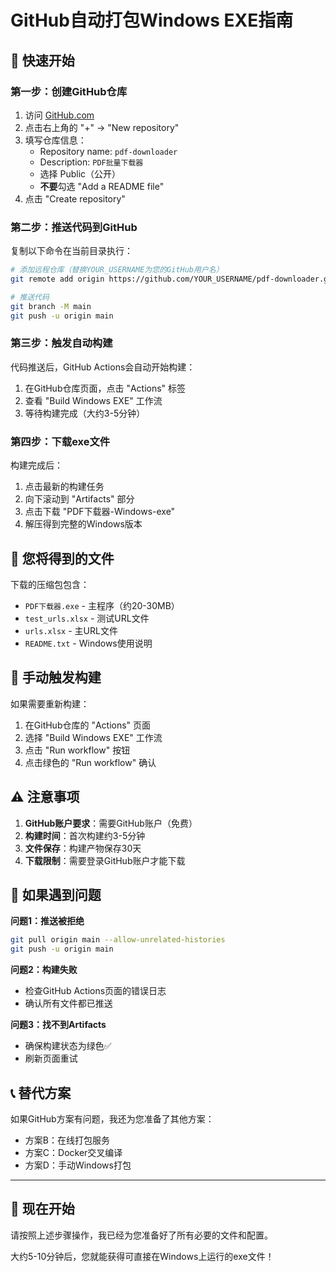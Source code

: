 # GitHub自动打包Windows EXE指南

## 🚀 快速开始

### 第一步：创建GitHub仓库
1. 访问 [GitHub.com](https://github.com)
2. 点击右上角的 "+" → "New repository"
3. 填写仓库信息：
   - Repository name: `pdf-downloader`
   - Description: `PDF批量下载器`
   - 选择 Public（公开）
   - **不要**勾选 "Add a README file"
4. 点击 "Create repository"

### 第二步：推送代码到GitHub
复制以下命令在当前目录执行：

```bash
# 添加远程仓库（替换YOUR_USERNAME为您的GitHub用户名）
git remote add origin https://github.com/YOUR_USERNAME/pdf-downloader.git

# 推送代码
git branch -M main
git push -u origin main
```

### 第三步：触发自动构建
代码推送后，GitHub Actions会自动开始构建：
1. 在GitHub仓库页面，点击 "Actions" 标签
2. 查看 "Build Windows EXE" 工作流
3. 等待构建完成（大约3-5分钟）

### 第四步：下载exe文件
构建完成后：
1. 点击最新的构建任务
2. 向下滚动到 "Artifacts" 部分
3. 点击下载 "PDF下载器-Windows-exe"
4. 解压得到完整的Windows版本

## 📁 您将得到的文件

下载的压缩包包含：
- `PDF下载器.exe` - 主程序（约20-30MB）
- `test_urls.xlsx` - 测试URL文件  
- `urls.xlsx` - 主URL文件
- `README.txt` - Windows使用说明

## 🔄 手动触发构建

如果需要重新构建：
1. 在GitHub仓库的 "Actions" 页面
2. 选择 "Build Windows EXE" 工作流
3. 点击 "Run workflow" 按钮
4. 点击绿色的 "Run workflow" 确认

## ⚠️ 注意事项

1. **GitHub账户要求**：需要GitHub账户（免费）
2. **构建时间**：首次构建约3-5分钟
3. **文件保存**：构建产物保存30天
4. **下载限制**：需要登录GitHub账户才能下载

## 🔧 如果遇到问题

**问题1：推送被拒绝**
```bash
git pull origin main --allow-unrelated-histories
git push -u origin main
```

**问题2：构建失败**
- 检查GitHub Actions页面的错误日志
- 确认所有文件都已推送

**问题3：找不到Artifacts**
- 确保构建状态为绿色✅
- 刷新页面重试

## 📞 替代方案

如果GitHub方案有问题，我还为您准备了其他方案：
- 方案B：在线打包服务
- 方案C：Docker交叉编译
- 方案D：手动Windows打包

---

## 🎯 现在开始

请按照上述步骤操作，我已经为您准备好了所有必要的文件和配置。

大约5-10分钟后，您就能获得可直接在Windows上运行的exe文件！ 